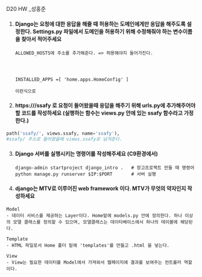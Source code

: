 D20 HW _성홍준

1. #### Django는 요청에 대한 응답을 해줄 때 허용하는 도메인에게만 응답을 해주도록 설정한다. Settings.py 파일에서 도메인을 허용하기 위해 수정해줘야 하는 변수이름을 찾아서 적어주세요

   ```
   ALLOWED_HOSTS에 주소를 추가해준다. => 허용해야지 들어가진다.
   
   
   
   
   INSTALLED_APPS =[ 'home.apps.HomeConfig' ]
   
   이런식으로 
   ```

   

2. #### https:///ssafy 로 요청이 들어왔을때 응답을 해주기 위해 urls.py에 추가해주어야 할 코드를 작성하세요 (실행하는 함수는 views.py 안에 있는 ssafy 함수라고 가정한다.)

  ```python
  path('ssafy/', views.ssafy, name='ssafy'),
  #ssafy/ 주소로 들어왔을때 views.ssafy로 넘겨준다.
  ```

  

3. #### Django 서버를 실행시키는 명령어를 작성해주세요 (C9환경에서)

   ```
   django-admin startproject django_intro .   # 장고프로젝트 만들 때 명령어
   python manage.py runserver $IP:$PORT       # 서버 실행
   ```

   

4. #### django는 MTV로 이루어진 web framework 이다. MTV가 무엇의 약자인지 작성하세요

  ```
  Model
  - 데이터 서비스를 제공하는 Layer이다. Home밑에 models.py 안에 정의한다. 하나 이상의 모델 클래스를 정의할 수 있으며, 모델클래스는 데이타베이스에서 하나의 테이블에 해당된다.
  
  Template
  - HTML 파일로서 Home 폴더 밑에 'templates'를 만들고 .html 을 넣는다.
  
  View
  - View는 필요한 데이터를 Model에서 가져와서 웹페이지에 결과를 보여주는 컨트롤러 역할이다.
  ```

  

